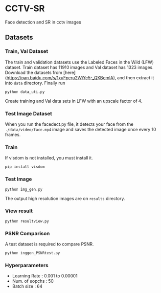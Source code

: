 # CCTV-SR
Face detection and SR in cctv images

## Datasets

### Train, Val Dataset
The train and validation datasets use the Labeled Faces in the Wild (LFW) dataset.
Train dataset has 11910 images and Val dataset has 1323 images.
Download the datasets from [here][(https://pan.baidu.com/s/1xuFperu2WiYc5-_QXBemlA)](https://www.kaggle.com/datasets/jessicali9530/lfw-dataset), 
and then extract it into `data` directory. Finally run
```
python data_uti.py
```
Create training and Val data sets in LFW with an upscale factor of 4.

### Test Image Dataset
When you run the facedect.py file, it detects your face from the `./data/video/face.mp4` image and saves the detected image once every 10 frames.


### Train

If visdom is not installed, you must install it.

```
pip install visdom
```

### Test Image
```
python img_gen.py
```
The output high resolution images are on `results` directory.

### View result
```
python resultview.py
```

### PSNR Comparison
A test dataset is required to compare PSNR.
```
python inggen_PSNRtest.py
```

### Hyperparameters

- Learning Rate : 0.001 to 0.00001
- Num. of eopchs : 50
- Batch size : 64
